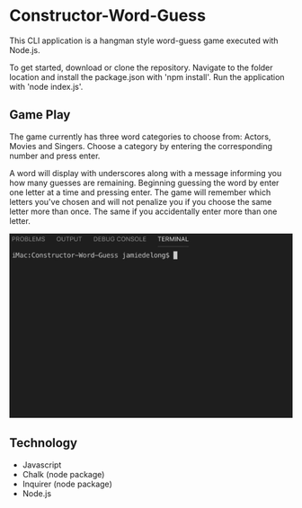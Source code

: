 # Constructor-Word-Guess

This CLI application is a hangman style word-guess game executed with Node.js.

To get started, download or clone the repository.
Navigate to the folder location and install the package.json with 'npm install'.
Run the application with 'node index.js'.

## Game Play
The game currently has three word categories to choose from: Actors, Movies and Singers. Choose a category by entering the corresponding number and press enter.

A word will display with underscores along with a message informing you how many guesses are remaining. Beginning guessing the word by enter one letter at a time and pressing enter. The game will remember which letters you've chosen and will not penalize you if you choose the same letter more than once. The same if you accidentally enter more than one letter.

![Game Play Gif](https://github.com/Milleniyum/Constructor-Word-Guess/blob/master/word_guess.gif)

## Technology
* Javascript
* Chalk (node package)
* Inquirer (node package)
* Node.js
